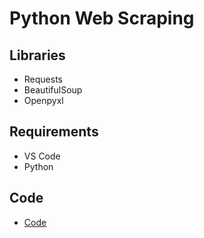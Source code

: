 # Python Web Scraping 

























## Libraries
* Requests
* BeautifulSoup
* Openpyxl


## Requirements
* VS Code
* Python

## Code 

* [Code](code/web_scraping.py)


